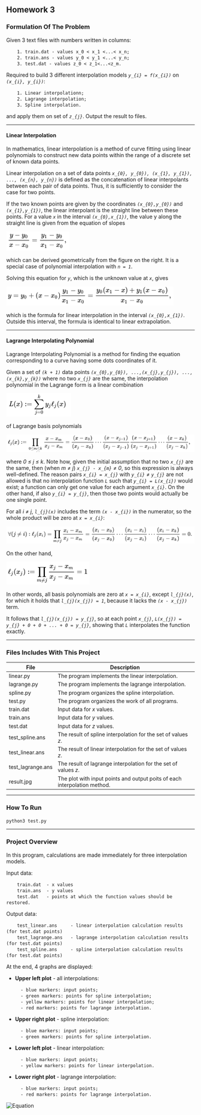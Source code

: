 ## Homework 3

### Formulation Of The Problem

Given 3 text files with numbers written in columns:

        1. train.dat - values x_0 < x_1 <...< x_n;
        2. train.ans - values y_0 < y_1 <...< y_n;
        3. test.dat - values z_0 < z_1<...<z_m.

Required to build 3 different interpolation models *`y_{i} = f(x_{i})`* on *`(x_{i}, y_{i})`*:

        1. Linear interpolationn;
        2. Lagrange interpolation;
        3. Spline interpolation. 
        
 and apply them on set of *`z_{j}`*. Output the result to files.

----------------

#### Linear Interpolation

In mathematics, linear interpolation is a method of curve fitting using linear polynomials to construct new data points within the range of a discrete set of known data points.

Linear interpolation on a set of data points *`x_{0}, y_{0}), (x_{1}, y_{1}), ..., (x_{n}, y_{n})`* is defined as the concatenation of linear interpolants between each pair of data points. Thus, it is sufficiently to consider the case for two points.

If the two known points are given by the coordinates *`(x_{0},y_{0})`* and *`(x_{1},y_{1})`*, the linear interpolant is the straight line between these points. For a value *`x`* in the interval *`(x_{0},x_{1})`*, the value y along the straight line is given from the equation of slopes

![Equation](../pics/eq10.png)

which can be derived geometrically from the figure on the right. It is a special case of polynomial interpolation with *`n = 1`*.

Solving this equation for *`y`*, which is the unknown value at *`x`*, gives

![Equation](../pics/eq11.png)

which is the formula for linear interpolation in the interval *`(x_{0},x_{1})`*. Outside this interval, the formula is identical to linear extrapolation.

----------------

#### Lagrange Interpolating Polynomial 

Lagrange Interpolating Polynomial is a method for finding the equation corresponding to a curve having some dots coordinates of it.

Given a set of *`(k + 1)`* data points *`(x_{0},y_{0}), ...,(x_{j},y_{j}), ...,(x_{k},y_{k})`* where no two *`x_{j}`* are the same, the interpolation polynomial in the Lagrange form is a linear combination

![Equation](../pics/eq13.png)

of Lagrange basis polynomials

![Equation](../pics/eq14.png)

where *0 &#8804; j &#8804; k*. Note how, given the initial assumption that no two *`x_{j}`* are the same, then (when *m &#8800; j*) *`x_{j} - x_{m}` &#8800; 0*, so this expression is always well-defined. The reason pairs *`x_{i} = x_{j}`* with *`y_{i}` &#8800; `y_{j}`* are not allowed is that no interpolation function *`L`* such that *`y_{i} = L(x_{i})`* would exist; a function can only get one value for each argument *`x_{i}`*. On the other hand, if also *`y_{i} = y_{j}`*, then those two points would actually be one single point.

For all *i &#8800; j*, *`l_{j}(x)`* includes the term *`(x - x_{i})`* in the numerator, so the whole product will be zero at *`x = x_{i}`*:

![Equation](../pics/eq15.png)

On the other hand,

![Equation](../pics/eq16.png)

In other words, all basis polynomials are zero at *`x = x_{i}`*, except *`l_{j}(x)`*, for which it holds that *`l_{j}(x_{j}) = 1`*, because it lacks the *`(x - x_{j})`* term.

It follows that *`l_{j}(x_{j}) = y_{j}`*, so at each point *`x_{j}`*, *`L(x_{j}) = y_{j} + 0 + 0 + ... + 0 = y_{j}`*, showing that *`L`* interpolates the function exactly.

----------------

### Files Includes With This Project
  File              | Description
  -------------     | -------------
  linear.py         | The program implements the linear interpolation.
  lagrange.py       | The program implements the lagrange interpolation.
  spline.py         | The program organizes the spline interpolation.
  test.py           | The program organizes the work of all programs.
  train.dat         | Input data for *x* values.
  train.ans         | Input data for *y* values.
  test.dat          | Input data for *z* values.
  test_spline.ans   | The result of spline interpolation for the set of values *z*.
  test_linear.ans   | The result of linear interpolation for the set of values *z*.
  test_lagrange.ans | The result of lagrange interpolation for the set of values *z*.
  result.jpg        | The plot with input points and output poits of each interpolation method.
  
----------------

### How To Run
```python3 test.py```

----------------

### Project Overview 
        
In this program, calculations are made immediately for three interpolation models.
 
Input data:

        train.dat  - x values
        train.ans  - y values
        test.dat   - points at which the function values should be restored.
        
Output data:

        test_linear.ans     - linear interpolation calculation results (for test.dat points)
        test_lagrange.ans   - lagrange interpolation calculation results (for test.dat points)
        test_spline.ans     - spline interpolation calculation results (for test.dat points)

At the end, 4 graphs are displayed: 
* **Upper left plot** - all interpolations:

        - blue markers: input points;
        - green markers: points for spline interpolation;
        - yellow markers: points for linear interpolation;
        - red markers: points for lagrange interpolation.
        
* **Upper right plot** - spline interpolation: 

        - blue markers: input points;
        - green markers: points for spline interpolation.

* **Lower left plot** - linear interpolation: 

        - blue markers: input points;
        - yellow markers: points for linear interpolation.
        
* **Lower right plot** - lagrange interpolation: 

        - blue markers: input points;
        - red markers: points for lagrange interpolation.


![Equation](./Graphs/result.jpg)
